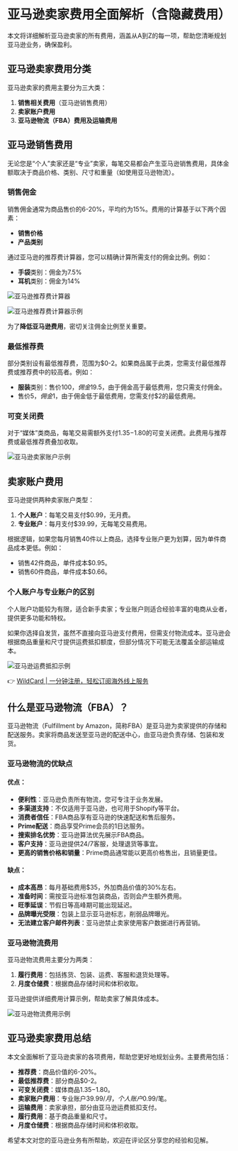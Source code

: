# 亚马逊卖家费用全面解析（含隐藏费用）

本文将详细解析亚马逊卖家的所有费用，涵盖从A到Z的每一项，帮助您清晰规划亚马逊业务，确保盈利。

## 亚马逊卖家费用分类

亚马逊卖家的费用主要分为三大类：

1. **销售相关费用**（亚马逊销售费用）
2. **卖家账户费用**
3. **亚马逊物流（FBA）费用及运输费用**

## 亚马逊销售费用

无论您是“个人”卖家还是“专业”卖家，每笔交易都会产生亚马逊销售费用，具体金额取决于商品价格、类别、尺寸和重量（如使用亚马逊物流）。

### 销售佣金

销售佣金通常为商品售价的6-20%，平均约为15%。费用的计算基于以下两个因素：

- **销售价格**
- **产品类别**

通过亚马逊的推荐费计算器，您可以精确计算所需支付的佣金比例。例如：

- **手袋**类别：佣金为7.5%
- **耳机**类别：佣金为14%

![亚马逊推荐费计算器](https://bbtdd.com/img/0752735631497323.webp)

![亚马逊推荐费计算器示例](https://bbtdd.com/img/93561028700.webp)

为了**降低亚马逊费用**，密切关注佣金比例至关重要。

### 最低推荐费

部分类别设有最低推荐费，范围为$0-2。如果商品属于此类，您需支付最低推荐费或推荐费中的较高者。例如：

- **服装**类别：售价$100，佣金$19.5，由于佣金高于最低费用，您只需支付佣金。
- 售价$5，佣金$1，由于佣金低于最低费用，您需支付$2的最低费用。

### 可变关闭费

对于“媒体”类商品，每笔交易需额外支付$1.35-$1.80的可变关闭费。此费用与推荐费或最低推荐费叠加收取。

![亚马逊卖家账户示例](https://bbtdd.com/img/97291066.webp)

## 卖家账户费用

亚马逊提供两种卖家账户类型：

1. **个人账户**：每笔交易支付$0.99，无月费。
2. **专业账户**：每月支付$39.99，无每笔交易费用。

根据逻辑，如果您每月销售40件以上商品，选择专业账户更为划算，因为单件商品成本更低。例如：

- 销售42件商品，单件成本$0.95。
- 销售60件商品，单件成本$0.66。

### 个人账户与专业账户的区别

个人账户功能较为有限，适合新手卖家；专业账户则适合经验丰富的电商从业者，提供更多功能和特权。

如果你选择自发货，虽然不直接向亚马逊支付费用，但需支付物流成本。亚马逊会根据商品重量和尺寸提供运费抵扣额度，但部分情况下可能无法覆盖全部运输成本。

![亚马逊运费抵扣示例](https://bbtdd.com/img/8765450189.webp)

👉 [WildCard | 一分钟注册，轻松订阅海外线上服务](https://bbtdd.com/WildCard)

## 什么是亚马逊物流（FBA）？

亚马逊物流（Fulfillment by Amazon，简称FBA）是亚马逊为卖家提供的存储和配送服务。卖家将商品发送至亚马逊的配送中心，由亚马逊负责存储、包装和发货。

### 亚马逊物流的优缺点

#### 优点：
- **便利性**：亚马逊负责所有物流，您可专注于业务发展。
- **多渠道支持**：不仅适用于亚马逊，也可用于Shopify等平台。
- **消费者信任**：FBA商品享有亚马逊的快速配送和售后服务。
- **Prime配送**：商品享受Prime会员的1日达服务。
- **搜索排名优势**：亚马逊算法优先展示FBA商品。
- **客户支持**：亚马逊提供24/7客服，处理退货等事宜。
- **更高的销售价格和销量**：Prime商品通常能以更高价格售出，且销量更佳。

#### 缺点：
- **成本高昂**：每月基础费用$35，外加商品价值的30%左右。
- **准备时间**：需按亚马逊标准包装商品，否则会产生额外费用。
- **旺季延误**：节假日等高峰期可能出现延迟。
- **品牌曝光受限**：包装上显示亚马逊标志，削弱品牌曝光。
- **无法建立客户邮件列表**：亚马逊禁止卖家使用客户数据进行再营销。

### 亚马逊物流费用

亚马逊物流费用主要分为两类：

1. **履行费用**：包括拣货、包装、运费、客服和退货处理等。
2. **月度仓储费**：根据商品存储时间和体积收取。

亚马逊提供详细费用计算示例，帮助卖家了解具体成本。

![亚马逊物流费用示例](https://bbtdd.com/img/12938276553200.webp)

## 亚马逊卖家费用总结

本文全面解析了亚马逊卖家的各项费用，帮助您更好地规划业务。主要费用包括：

- **推荐费**：商品价值的6-20%。
- **最低推荐费**：部分商品$0-2。
- **可变关闭费**：媒体商品$1.35-$1.80。
- **卖家账户费用**：专业账户$39.99/月，个人账户$0.99/笔。
- **运输费用**：卖家承担，部分由亚马逊运费抵扣支付。
- **履行费用**：基于商品重量和尺寸。
- **月度仓储费**：根据商品存储时间和体积收取。

希望本文对您的亚马逊业务有所帮助，欢迎在评论区分享您的经验和见解。